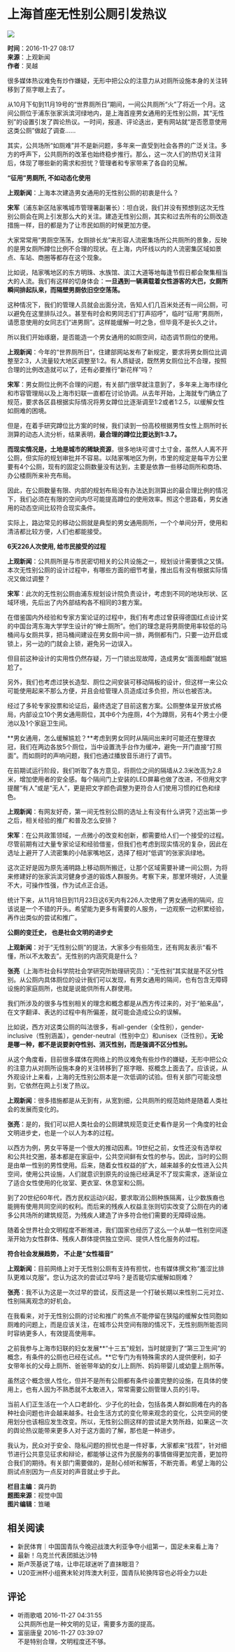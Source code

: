 # 上海首座无性别公厕引发热议

![](https://images.shobserver.com/img/2020/2/18/sub_63.png)

**时间**：2016-11-27 08:17  
**来源**：上观新闻   
**作者**：吴越  

很多媒体热议难免有炒作嫌疑，无形中把公众的注意力从对厕所设施本身的关注转移到了抠字眼上去了。

从10月下旬到11月19号的“世界厕所日”期间，一间公共厕所“火”了将近一个月。这间公厕位于浦东张家浜滨河绿地内，是上海首座男女通用的无性别公厕，其“无性别”的设置引发了舆论热议。一时间，报道、评论迭出，更有网站就“是否愿意使用这类公厕”做起了调查……

其实，公共场所“如厕难”并不是新问题，多年来一直受到社会各界的广泛关注。多方的呼声下，公共厕所的改革也始终稳步推行。那么，这一次人们的热切关注背后，体现了哪些新的需求和担忧？管理者和专家带来了各自的见解。

**“征用”男厕所, 不如动态化使用**     

**上观新闻**：上海本次建造男女通用的无性别公厕的初衷是什么？     

**宋军**（浦东新区陆家嘴城市管理署副署长）：坦白说，我们并没有预想到这次无性别公厕会在网上引发那么大的关注。建造无性别公厕，其实和过去所有的公厕改造措施一样，目的都是为了让市民如厕的时候更加方便。     

大家常常用“男厕空荡荡，女厕排长龙”来形容人流密集场所公共厕所的景象，反映的是男女厕所蹲位比例不合理的现状。在上海，内环线以内的人流密集区域如景点、车站、商圈等都存在这个现象。     

比如说，陆家嘴地区的东方明珠、水族馆、滨江大道等地每逢节假日都会聚集相当大的人流。我们有这样的切身体会：**一旦遇到一辆满载着女性游客的大巴，女厕所瞬间排起队来，而隔壁男厕依旧空空荡荡。**     

这种情况下，我们的管理人员就会出面分流，告知人们几百米处还有一间公厕，可以避免在这里排队过久。甚至有时会和男同志们“打声招呼”，临时“征用”男厕所，请愿意使用的女同志们“进男厕”。这样能缓解一时之急，但毕竟不是长久之计。     

所以我们开始琢磨，是否能造一个男女通用的如厕空间，动态调节厕位的使用。     

**上观新闻**：今年的“世界厕所日”，住建部网站发布了新规定，要求将男女厕位比调整至2:3，人流量较大地区调整至1:2。有人质疑说，既然男女厕位比不合理，按照合理的比例改造就可以了，还有必要推行“新花样”吗？     

**宋军**：男女厕位比例不合理的问题，有关部门很早就注意到了，多年来上海市绿化和市容管理局以及上海市妇联一直都在讨论协调。从去年开始，上海就专门确立了规范，要求各区县根据实际情况将男女蹲位比逐渐调至1:2或者1:2.5，以缓解女性如厕难的困境。     

但是，在着手研究蹲位比方案的时候，我们读到一份高校根据男性女性上厕所时长测算的动态人流分析，结果表明，**最合理的蹲位比要达到1:3.7。**     

**而现实情况是，土地是城市的稀缺资源**，很多地块可谓寸土寸金，虽然人人离不开公厕，但实际的规划审批并不容易。以陆家嘴地区为例，市里的规定是每平方公里要有4个公厕，现有的固定公厕数量没有达到，主要是依靠一些移动厕所和商场、办公楼厕所来补充布局。     

因此，在公厕数量有限、内部的规划布局没有办法达到测算出的最合理比例的情况下，我们必须在有限的空间内尽可能提高蹲位的使用效率。照这个思路看，男女通用的动态空间比较符合现实条件。

实际上，路边常见的移动公厕就是典型的男女通用厕所，一个个单间分开，使用和清洁都比较方便，人们也都能接受。

**6天226人次使用, 给市民接受的过程**     

**上观新闻**：公共厕所是与市民密切相关的公共设施之一，规划设计需要慎之又慎。本次无性别公厕的设计过程中，有哪些方面的细节考量，推出后有没有根据实际情况又做过调整？     

**宋军**：此次的无性别公厕由浦东规划设计院负责设计，考虑到不同的地块形状、区域环境，先后出了内外部结构各不相同的3套方案。     

在借鉴国内外经验和专家方案论证的过程中，我们有考虑过曾获得德国红点设计奖的中国台湾东海大学学生设计的“绅士厕所”。他们的理念是将男厕使用率较低的马桶间与女厕共享，把马桶间建设在男女厕中间一排，两侧都有门，只要一边开启或锁上，另一边的门就会上锁，避免另一边误入。

但目前这种设计的实用性仍然存疑，万一门锁出现故障，造成男女“面面相觑”就尴尬了。     

另外，我们也考虑过狭长造型、厕位之间安装可移动隔板的设计，但这样一来公众可能使用起来不那么方便，并且会给管理人员造成过多负担，所以也被否决。     

经过了多轮专家投票和论证后，最终选定了目前这套方案。公厕整体呈开放式格局，内部设立10个男女通用厕位，其中6个为座厕，4个为蹲厕，另有4个男士小便池以及1个家庭卫生间。     

**男女通用，怎么缓解尴尬？**考虑到男女同时从隔间出来时可能还在整理衣冠，我们在两边各放5个厕位，当中设置洗手台作为缓冲，避免一开门直接“打照面”。而如厕时的声响问题，我们也通过播放音乐进行了调节。     

在前期试运行阶段，我们听取了各方意见，将厕位之间的隔墙从2.3米改高为2.8米，增加使用者的安全感。每个隔间门上安装的LED屏幕也做了改进，不但用文字提醒“有人”或是“无人”，更是把文字颜色调整为更符合人们使用习惯的红色和绿色。     

**上观新闻**：有网友好奇，第一间无性别公厕的选址上有没有什么讲究？迈出第一步之后，相关经验的推广和普及怎么安排？     

**宋军**：在公共政策领域，一点微小的改变和创新，都需要给人们一个接受的过程。尽管前期有过大量专家论证和经验借鉴，但我们也考虑到现实情况的复杂，因此在选址上避开了人流密集的小陆家嘴地区，选择了相对“低调”的张家浜绿地。     

这次正好是因为原先浦明路上移动厕所搬迁，让那个区域需要补建一间公厕，为将来修建好的张家浜滨河健身步道的锻炼人群服务。考察下来，那里环境好，人流量不大，可操作性强，作为试点正合适。     

统计下来，从11月18日到11月23日这6天内有226人次使用了男女通用的隔间，应该说是一个不错的开头。希望能为更多有需要的人服务，一边观察一边积累经验，再作出类似的尝试和推广。

**公厕的变迁史， 也是社会文明的进步史**     

**上观新闻**：对于“无性别公厕”的提法，大家多少有些陌生，还有网友表示“看不懂，所以不太敢去”。无性别的内涵究竟是什么？     

**张亮**（上海市社会科学院社会学研究所助理研究员）：“无性别”其实就是不区分性别。从公厕内具体厕位的设计我们可以发现，有男女通用的隔间，也有包含无障碍设施的家庭厕所，也就是说能供所有人群使用。     

我们所涉及的很多与性别相关的理念和概念都是从西方传过来的，对于“舶来品”，在文字翻译、表达的过程中有所偏差，就可能会造成公众的误解。     

比如说，西方对这类公厕的叫法很多，有all-gender（全性别），gender-inclusive（性别涵盖），gender-neutral（性别中立）和unisex（泛性别）。**无论是哪一种，都不是说要剥夺性别、消灭性别，而是强调不区分性别。**     

从这个角度看，目前很多媒体在网络上的热议难免有些炒作的嫌疑，无形中把公众的注意力从对厕所设施本身的关注转移到了抠字眼、抠概念上面去了。应该说，从外观设计上来看，上海的无性别公厕本是一次低调的试验。但有关部门可能没想到，它依然在网上引发了热议。     

**上观新闻**：很多措施都是从无到有，从宽到细，公共厕所的规范始终是随着人类社会的发展而变化的。     

**张亮**：是的，我们可以把人类社会的公厕建筑规范变迁史看作是另一个角度的社会文明进步史，也是一个以人为本的过程。     

以西方为例，男女平等是一个很大的推动因素。19世纪之前，女性还没有选举权和公共社交圈，基本都是在家庭中，公共空间鲜有女性的参与。因此，当时的公厕是由单一性别的男性使用。后来，随着女性权益的扩大，越来越多的女性进入公共空间，使用公共设施，人们就意识到原先的设施已经满足不了现实需求，逐渐设立了适合女性使用的化妆室、更衣室、休息室和公厕。   

到了20世纪60年代，西方民权运动兴起，要求取消公厕种族隔离，让少数族裔也能拥有使用共同空间的权利。而后来的残疾人权益主张则切实改变了公厕在内的诸多公共场所的建筑规范，为残疾人建造了许多符合他们需要的无障碍设施。     

随着全世界社会文明程度不断推进，我们国家也经历了这么一个从单一性别空间逐渐开始为女性群体、残疾人群体提供独立空间、提供人性化服务的过程。

**符合社会发展趋势， 不止是“女性福音”**     

**上观新闻**：目前网络上对于无性别公厕有支持有担忧，也有媒体撰文称“羞涩比排队更难以克服”。您认为这次的尝试过早吗？是否能切实缓解如厕难？     

**张亮**：我不认为这是一次过早的尝试，反而这是一个打破长期以来性别二元对立、性别隔离观念的好机会。     

在我看来，对于无性别公厕的讨论和推广的焦点不能停留在狭隘的缓解女性同胞如厕难的问题上，而是应该关注，在城市公共空间有限的情况下，无性别厕所能否同时容纳更多人，有效提高使用率。     

之前我参与上海市妇联的妇女发展**“十三五”规划，当时就提到了“第三卫生间”的概念，有条件的公厕也已经在试点。**它专门为有特殊需求的人提供便利，如子女带年长的父母上厕所、爸爸带年幼的女儿上厕所、妈妈带婴儿或幼童上厕所等。     

虽然这个概念很人性化，但并不是所有公厕都有条件设置完整的设施，在具体的使用上，也有人因为不熟悉就不太敢进入，常常需要公厕管理人员的引导。     

当前人们正生活在一个人口老龄化、少子化的社会，包括各类人群如厕难在内的各种社会问题也许会越来越多。社会生活方式的变化带来观念的变化，公共空间的使用划分也该相应发生改变。所以，无性别公厕这样的尝试是大势所趋，如果这一次的舆论热议能带来更多人对于这方面的了解，那也是一种进步。     

我认为，民众对于安全、隐私问题的担忧也是一件好事，大家都来“找茬”，针对细节进行公共意见征求和辩论，都能够让这件为民服务的事情做得更加完善，更加符合我们的期待。有关部门需要做的，是耐心倾听和解答，不断完善。希望上海的公厕试点别因为一点反对的声音就止步于此。

**栏目主编**：龚丹韵  
**题图来源**：视觉中国  
**图片编辑**：笪曦  

## 相关阅读

-   新民体育｜中国国青队今晚迎战澳大利亚争夺小组第一，国足未来看上海？
-   最新！乌克兰代表团抵达沙特
-   斯卢茨基说了啥，让申花球迷听了直抹眼泪？
-   U20亚洲杯小组赛末轮对阵澳大利亚，国青队轮换阵容也必将全力以赴

## 评论

-   听雨歌唱 2016-11-27 04:31:55   
    公共厕所也是一种文明的见证，需要多方面的提高。
-   富丽唐皇 2016-11-27 03:39:07   
    不是特别合理，文明程度还不够。